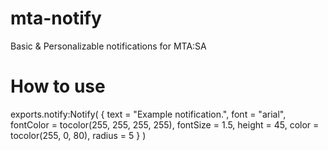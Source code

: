 # mta-notify
Basic & Personalizable notifications for MTA:SA

# How to use

exports.notify:Notify(
			{
				text = "Example notification.",
				font = "arial",
				fontColor = tocolor(255, 255, 255, 255),
				fontSize = 1.5,
				height = 45,
				color = tocolor(255, 0, 80),
				radius = 5
			}
		)

